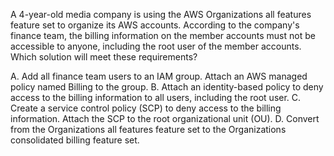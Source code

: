 A 4-year-old media company is using the AWS Organizations all features feature set to organize its AWS accounts. According to the company's finance team, the billing information on the member accounts must not be accessible to anyone, including the root user of the member accounts. Which solution will meet these requirements? 

A. Add all finance team users to an IAM group. Attach an AWS managed policy named Billing to the group. 
B. Attach an identity-based policy to deny access to the billing information to all users, including the root user. 
C. Create a service control policy (SCP) to deny access to the billing information. Attach the SCP to the root organizational unit (OU). 
D. Convert from the Organizations all features feature set to the Organizations consolidated billing feature set.